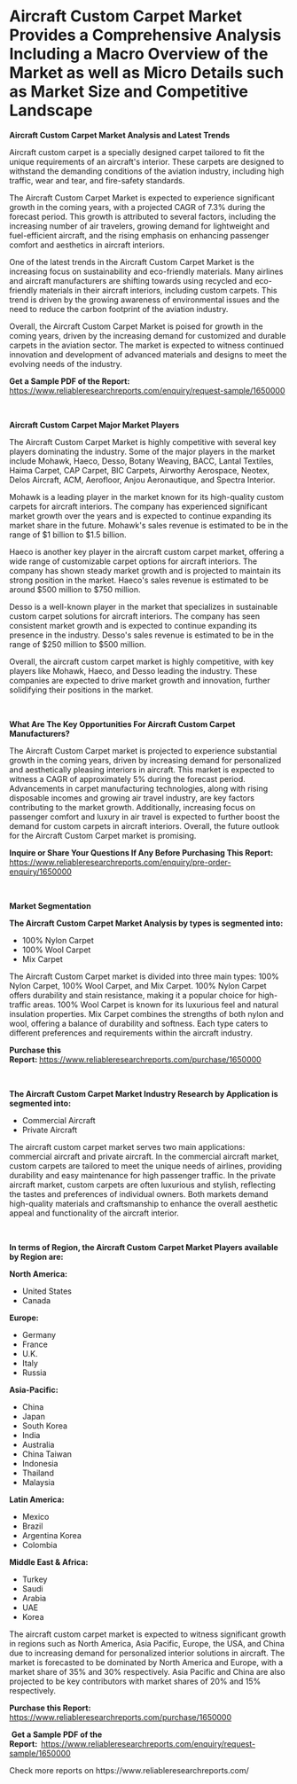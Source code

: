 <p><h1>Aircraft Custom Carpet Market Provides a Comprehensive Analysis Including a Macro Overview of the Market as well as Micro Details such as Market Size and Competitive Landscape</h1></p><p><strong>Aircraft Custom Carpet Market Analysis and Latest Trends</strong></p>
<p><p>Aircraft custom carpet is a specially designed carpet tailored to fit the unique requirements of an aircraft's interior. These carpets are designed to withstand the demanding conditions of the aviation industry, including high traffic, wear and tear, and fire-safety standards.</p><p>The Aircraft Custom Carpet Market is expected to experience significant growth in the coming years, with a projected CAGR of 7.3% during the forecast period. This growth is attributed to several factors, including the increasing number of air travelers, growing demand for lightweight and fuel-efficient aircraft, and the rising emphasis on enhancing passenger comfort and aesthetics in aircraft interiors.</p><p>One of the latest trends in the Aircraft Custom Carpet Market is the increasing focus on sustainability and eco-friendly materials. Many airlines and aircraft manufacturers are shifting towards using recycled and eco-friendly materials in their aircraft interiors, including custom carpets. This trend is driven by the growing awareness of environmental issues and the need to reduce the carbon footprint of the aviation industry.</p><p>Overall, the Aircraft Custom Carpet Market is poised for growth in the coming years, driven by the increasing demand for customized and durable carpets in the aviation sector. The market is expected to witness continued innovation and development of advanced materials and designs to meet the evolving needs of the industry.</p></p>
<p><strong>Get a Sample PDF of the Report:&nbsp;</strong> <a href="https://www.reliableresearchreports.com/enquiry/request-sample/1650000">https://www.reliableresearchreports.com/enquiry/request-sample/1650000</a></p>
<p>&nbsp;</p>
<p><strong>Aircraft Custom Carpet Major Market Players</strong></p>
<p><p>The Aircraft Custom Carpet Market is highly competitive with several key players dominating the industry. Some of the major players in the market include Mohawk, Haeco, Desso, Botany Weaving, BACC, Lantal Textiles, Haima Carpet, CAP Carpet, BIC Carpets, Airworthy Aerospace, Neotex, Delos Aircraft, ACM, Aerofloor, Anjou Aeronautique, and Spectra Interior.</p><p>Mohawk is a leading player in the market known for its high-quality custom carpets for aircraft interiors. The company has experienced significant market growth over the years and is expected to continue expanding its market share in the future. Mohawk's sales revenue is estimated to be in the range of $1 billion to $1.5 billion.</p><p>Haeco is another key player in the aircraft custom carpet market, offering a wide range of customizable carpet options for aircraft interiors. The company has shown steady market growth and is projected to maintain its strong position in the market. Haeco's sales revenue is estimated to be around $500 million to $750 million.</p><p>Desso is a well-known player in the market that specializes in sustainable custom carpet solutions for aircraft interiors. The company has seen consistent market growth and is expected to continue expanding its presence in the industry. Desso's sales revenue is estimated to be in the range of $250 million to $500 million.</p><p>Overall, the aircraft custom carpet market is highly competitive, with key players like Mohawk, Haeco, and Desso leading the industry. These companies are expected to drive market growth and innovation, further solidifying their positions in the market.</p></p>
<p>&nbsp;</p>
<p><strong>What Are The Key Opportunities For Aircraft Custom Carpet Manufacturers?</strong></p>
<p><p>The Aircraft Custom Carpet market is projected to experience substantial growth in the coming years, driven by increasing demand for personalized and aesthetically pleasing interiors in aircraft. This market is expected to witness a CAGR of approximately 5% during the forecast period. Advancements in carpet manufacturing technologies, along with rising disposable incomes and growing air travel industry, are key factors contributing to the market growth. Additionally, increasing focus on passenger comfort and luxury in air travel is expected to further boost the demand for custom carpets in aircraft interiors. Overall, the future outlook for the Aircraft Custom Carpet market is promising.</p></p>
<p><strong>Inquire or Share Your Questions If Any Before Purchasing This Report:</strong> <a href="https://www.reliableresearchreports.com/enquiry/pre-order-enquiry/1650000">https://www.reliableresearchreports.com/enquiry/pre-order-enquiry/1650000</a></p>
<p>&nbsp;</p>
<p><strong>Market Segmentation</strong></p>
<p><strong>The Aircraft Custom Carpet Market Analysis by types is segmented into:</strong></p>
<p><ul><li>100% Nylon Carpet</li><li>100% Wool Carpet</li><li>Mix Carpet</li></ul></p>
<p><p>The Aircraft Custom Carpet market is divided into three main types: 100% Nylon Carpet, 100% Wool Carpet, and Mix Carpet. 100% Nylon Carpet offers durability and stain resistance, making it a popular choice for high-traffic areas. 100% Wool Carpet is known for its luxurious feel and natural insulation properties. Mix Carpet combines the strengths of both nylon and wool, offering a balance of durability and softness. Each type caters to different preferences and requirements within the aircraft industry.</p></p>
<p><strong>Purchase this Report:&nbsp;</strong><a href="https://www.reliableresearchreports.com/purchase/1650000">https://www.reliableresearchreports.com/purchase/1650000</a></p>
<p>&nbsp;</p>
<p><strong>The Aircraft Custom Carpet Market Industry Research by Application is segmented into:</strong></p>
<p><ul><li>Commercial Aircraft</li><li>Private Aircraft</li></ul></p>
<p><p>The aircraft custom carpet market serves two main applications: commercial aircraft and private aircraft. In the commercial aircraft market, custom carpets are tailored to meet the unique needs of airlines, providing durability and easy maintenance for high passenger traffic. In the private aircraft market, custom carpets are often luxurious and stylish, reflecting the tastes and preferences of individual owners. Both markets demand high-quality materials and craftsmanship to enhance the overall aesthetic appeal and functionality of the aircraft interior.</p></p>
<p>&nbsp;</p>
<p><strong>In terms of Region, the Aircraft Custom Carpet Market Players available by Region are:</strong></p>
<p>
    <p> <strong> North America: </strong>
        <ul>
            <li>United States</li>
            <li>Canada</li>
        </ul>
        </p> 
    <p> <strong> Europe: </strong>
        <ul>
            <li>Germany</li>
            <li>France</li>
            <li>U.K.</li>
            <li>Italy</li>
            <li>Russia</li>
        </ul>
        </p> 
    <p> <strong> Asia-Pacific: </strong>
        <ul>
            <li>China</li>
            <li>Japan</li>
            <li>South Korea</li>
            <li>India</li>
            <li>Australia</li>
            <li>China Taiwan</li>
            <li>Indonesia</li>
            <li>Thailand</li>
            <li>Malaysia</li>
        </ul>
        </p> 
    <p> <strong> Latin America: </strong>
        <ul>
            <li>Mexico</li>
            <li>Brazil</li>
            <li>Argentina Korea</li>
            <li>Colombia</li>
        </ul>
        </p> 
    <p> <strong> Middle East & Africa: </strong>
        <ul>
            <li>Turkey</li>
            <li>Saudi</li>
            <li>Arabia</li>
            <li>UAE</li>
            <li>Korea</li>
        </ul>
    </p>
    </p>
<p><p>The aircraft custom carpet market is expected to witness significant growth in regions such as North America, Asia Pacific, Europe, the USA, and China due to increasing demand for personalized interior solutions in aircraft. The market is forecasted to be dominated by North America and Europe, with a market share of 35% and 30% respectively. Asia Pacific and China are also projected to be key contributors with market shares of 20% and 15% respectively.</p></p>
<p><strong>Purchase this Report: </strong><a href="https://www.reliableresearchreports.com/purchase/1650000">https://www.reliableresearchreports.com/purchase/1650000</a></p>
<p>&nbsp;<strong>Get a Sample PDF of the Report:&nbsp;&nbsp;</strong><a href="https://www.reliableresearchreports.com/enquiry/request-sample/1650000">https://www.reliableresearchreports.com/enquiry/request-sample/1650000</a></p>
<p><strong></strong></p>
<p>Check more reports on https://www.reliableresearchreports.com/</p>